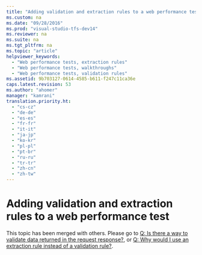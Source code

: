 ```yaml
---
title: "Adding validation and extraction rules to a web performance test"
ms.custom: na
ms.date: "09/28/2016"
ms.prod: "visual-studio-tfs-dev14"
ms.reviewer: na
ms.suite: na
ms.tgt_pltfrm: na
ms.topic: "article"
helpviewer_keywords: 
  - "Web performance tests, extraction rules"
  - "Web performance tests, walkthroughs"
  - "Web performance tests, validation rules"
ms.assetid: 9b703127-0614-4585-b611-f247c11ca36e
caps.latest.revision: 53
ms.author: "ahomer"
manager: "kamrani"
translation.priority.ht: 
  - "cs-cz"
  - "de-de"
  - "es-es"
  - "fr-fr"
  - "it-it"
  - "ja-jp"
  - "ko-kr"
  - "pl-pl"
  - "pt-br"
  - "ru-ru"
  - "tr-tr"
  - "zh-cn"
  - "zh-tw"
---
```

# Adding validation and extraction rules to a web performance test
This topic has been merged with others. Please go to [Q: Is there a way to validate data returned in the request response?](http://msdn.microsoft.com/en-us/bd0a82fd-cec0-4861-bc09-e1b0b2d258ef), or [Q: Why would I use an extraction rule instead of a validation rule?](http://msdn.microsoft.com/en-us/bd0a82fd-cec0-4861-bc09-e1b0b2d258ef).